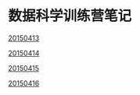 数据科学训练营笔记
=============
[20150413](https://github.com/shipengfei92/shipengfei92-training-r-/blob/master/20150413%E6%95%B0%E6%8D%AE%E8%AE%AD%E7%BB%83%E8%90%A5.md
)

[20150414](https://github.com/shipengfei92/shipengfei92-training-r-/blob/master/20150414%E6%95%B0%E6%8D%AE%E8%AE%AD%E7%BB%83%E8%90%A5.md
)

[20150415](https://github.com/shipengfei92/training-r-notes/blob/master/20150415%E6%95%B0%E6%8D%AE%E8%AE%AD%E7%BB%83%E8%90%A5.md)

[20150416](https://github.com/shipengfei92/training-r-notes/blob/master/20150416%E6%95%B0%E6%8D%AE%E8%AE%AD%E7%BB%83%E8%90%A5.md)
